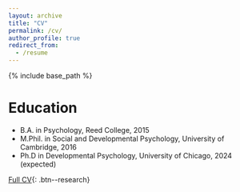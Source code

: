 ```yaml
---
layout: archive
title: "CV"
permalink: /cv/
author_profile: true
redirect_from:
  - /resume
---
```


{% include base_path %}

Education
======
* B.A. in Psychology, Reed College, 2015
* M.Phil. in Social and Developmental Psychology, University of Cambridge, 2016
* Ph.D in Developmental Psychology, University of Chicago, 2024 (expected)
  

[Full CV](/files/pdf/Morris_cv.pdf){: .btn--research}

